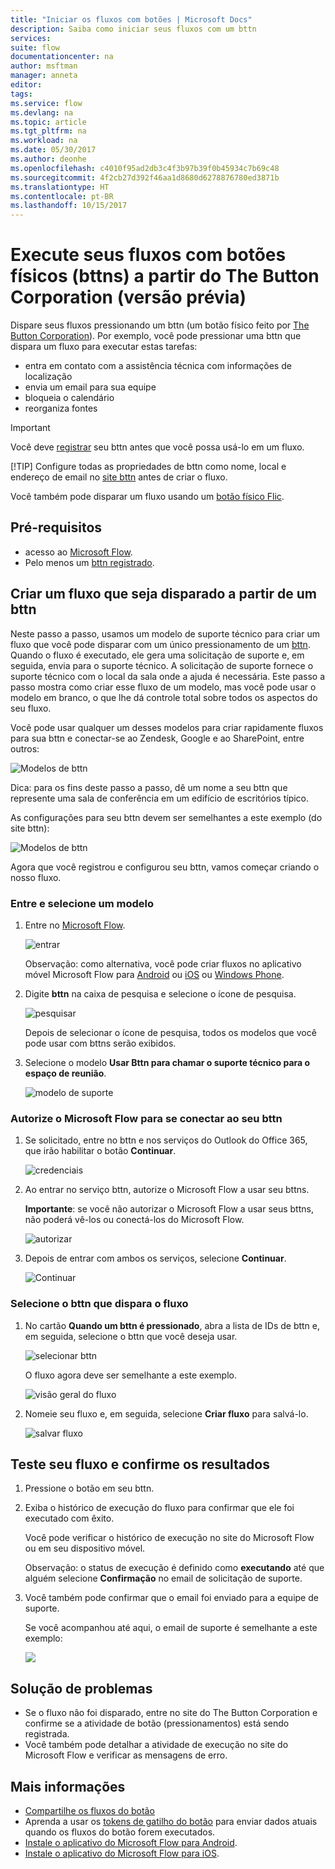 ```yaml
---
title: "Iniciar os fluxos com botões | Microsoft Docs"
description: Saiba como iniciar seus fluxos com um bttn
services: 
suite: flow
documentationcenter: na
author: msftman
manager: anneta
editor: 
tags: 
ms.service: flow
ms.devlang: na
ms.topic: article
ms.tgt_pltfrm: na
ms.workload: na
ms.date: 05/30/2017
ms.author: deonhe
ms.openlocfilehash: c4010f95ad2db3c4f3b97b39f0b45934c7b69c48
ms.sourcegitcommit: 4f2cb27d392f46aa1d8680d6278876780ed3871b
ms.translationtype: HT
ms.contentlocale: pt-BR
ms.lasthandoff: 10/15/2017
---
```

# <a name="run-your-flows-with-physical-buttons-bttns-from-the-button-corporation-preview"></a>Execute seus fluxos com botões físicos (bttns) a partir do The Button Corporation (versão prévia)
Dispare seus fluxos pressionando um bttn (um botão físico feito por [The Button Corporation](https://my.bt.tn/)). Por exemplo, você pode pressionar uma bttn que dispara um fluxo para executar estas tarefas:

* entra em contato com a assistência técnica com informações de localização
* envia um email para sua equipe
* bloqueia o calendário
* reorganiza fontes

> [!IMPORTANT]
> Você deve [registrar](https://my.bt.tn/) seu bttn antes que você possa usá-lo em um fluxo.
> 
> [!TIP]
> Configure todas as propriedades de bttn como nome, local e endereço de email no [site bttn](https://my.bt.tn/) antes de criar o fluxo.
> 
> 

Você também pode disparar um fluxo usando um [botão físico Flic](flic-button-flows.md).

## <a name="prerequisites"></a>Pré-requisitos
* acesso ao [Microsoft Flow](https://flow.microsoft.com).
* Pelo menos um [bttn registrado](https://my.bt.tn/).

## <a name="create-a-flow-thats-triggered-from-a-bttn"></a>Criar um fluxo que seja disparado a partir de um bttn
Neste passo a passo, usamos um modelo de suporte técnico para criar um fluxo que você pode disparar com um único pressionamento de um [bttn](https://my.bt.tn/). Quando o fluxo é executado, ele gera uma solicitação de suporte e, em seguida, envia para o suporte técnico. A solicitação de suporte fornece o suporte técnico com o local da sala onde a ajuda é necessária. Este passo a passo mostra como criar esse fluxo de um modelo, mas você pode usar o modelo em branco, o que lhe dá controle total sobre todos os aspectos do seu fluxo.

Você pode usar qualquer um desses modelos para criar rapidamente fluxos para sua bttn e conectar-se ao Zendesk, Google e ao SharePoint, entre outros:

![Modelos de bttn](./media/bttn-button-flows/bttn-templates.png)

Dica: para os fins deste passo a passo, dê um nome a seu bttn que represente uma sala de conferência em um edifício de escritórios típico.

As configurações para seu bttn devem ser semelhantes a este exemplo (do site bttn):

![Modelos de bttn](./media/bttn-button-flows/bttn-config.png)

Agora que você registrou e configurou seu bttn, vamos começar criando o nosso fluxo.

### <a name="sign-in-and-select-a-template"></a>Entre e selecione um modelo
1. Entre no [Microsoft Flow](https://flow.microsoft.com).
   
    ![entrar](./media/bttn-button-flows/sign-into-flow.png)
   
    Observação: como alternativa, você pode criar fluxos no aplicativo móvel Microsoft Flow para [Android](https://aka.ms/flowmobiledocsandroid) ou [iOS](https://aka.ms/flowmobiledocsios) ou [Windows Phone](https://aka.ms/flowmobilewindows).
2. Digite **bttn** na caixa de pesquisa e selecione o ícone de pesquisa.
   
    ![pesquisar](./media/bttn-button-flows/bttn-search-template.png)
   
    Depois de selecionar o ícone de pesquisa, todos os modelos que você pode usar com bttns serão exibidos.
3. Selecione o modelo **Usar Bttn para chamar o suporte técnico para o espaço de reunião**.
   
    ![modelo de suporte](./media/bttn-button-flows/bttn-select-template.png)

### <a name="authorize-microsoft-flow-to-connect-to-your-bttn"></a>Autorize o Microsoft Flow para se conectar ao seu bttn
1. Se solicitado, entre no bttn e nos serviços do Outlook do Office 365, que irão habilitar o botão **Continuar**.
   
    ![credenciais](./media/bttn-button-flows/bttn-provide-credentials.png)
2. Ao entrar no serviço bttn, autorize o Microsoft Flow a usar seu bttns.
   
    **Importante**: se você não autorizar o Microsoft Flow a usar seus bttns, não poderá vê-los ou conectá-los do Microsoft Flow.
   
    ![autorizar](./media/bttn-button-flows/authorize-bttn.png)
3. Depois de entrar com ambos os serviços, selecione **Continuar**.
   
    ![Continuar](./media/bttn-button-flows/continue.png)

### <a name="select-the-bttn-that-triggers-the-flow"></a>Selecione o bttn que dispara o fluxo
1. No cartão **Quando um bttn é pressionado**, abra a lista de IDs de bttn e, em seguida, selecione o bttn que você deseja usar.
   
    ![selecionar bttn](./media/bttn-button-flows/bttn-id.png)
   
    O fluxo agora deve ser semelhante a este exemplo.
   
    ![visão geral do fluxo](./media/bttn-button-flows/bttn-done.png)
2. Nomeie seu fluxo e, em seguida, selecione **Criar fluxo** para salvá-lo.
   
    ![salvar fluxo](./media/bttn-button-flows/save.png)

## <a name="test-your-flow-and-confirm-results"></a>Teste seu fluxo e confirme os resultados
1. Pressione o botão em seu bttn.
2. Exiba o histórico de execução do fluxo para confirmar que ele foi executado com êxito.
   
    Você pode verificar o histórico de execução no site do Microsoft Flow ou em seu dispositivo móvel.
   
    Observação: o status de execução é definido como **executando** até que alguém selecione **Confirmação** no email de solicitação de suporte.
3. Você também pode confirmar que o email foi enviado para a equipe de suporte.
   
    Se você acompanhou até aqui, o email de suporte é semelhante a este exemplo:
   
    ![](./media/bttn-button-flows/support-request-email.png)

## <a name="troubleshooting"></a>Solução de problemas
* Se o fluxo não foi disparado, entre no site do The Button Corporation e confirme se a atividade de botão (pressionamentos) está sendo registrada.
* Você também pode detalhar a atividade de execução no site do Microsoft Flow e verificar as mensagens de erro.

## <a name="more-information"></a>Mais informações
* [Compartilhe os fluxos do botão](share-buttons.md)
* Aprenda a usar os [tokens de gatilho do botão](introduction-to-button-trigger-tokens.md) para enviar dados atuais quando os fluxos do botão forem executados.
* [Instale o aplicativo do Microsoft Flow para Android](https://aka.ms/flowmobiledocsandroid).
* [Instale o aplicativo do Microsoft Flow para iOS](https://aka.ms/flowmobiledocsios).

